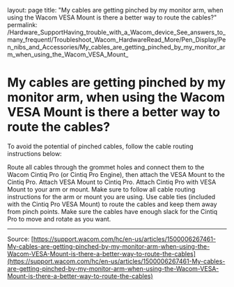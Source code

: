 layout: page
title: "My cables are getting pinched by my monitor arm, when using the Wacom VESA Mount is there a better way to route the cables?"
permalink: /Hardware_SupportHaving_trouble_with_a_Wacom_device_See_answers_to_many_frequentl/Troubleshoot_Wacom_HardwareRead_More/Pen_Display/Pen_nibs_and_Accessories/My_cables_are_getting_pinched_by_my_monitor_arm_when_using_the_Wacom_VESA_Mount_

# My cables are getting pinched by my monitor arm, when using the Wacom VESA Mount is there a better way to route the cables?

To avoid the potential of pinched cables, follow the cable routing instructions below:

Route all cables through the grommet holes and connect them to the Wacom Cintiq Pro (or Cintiq Pro Engine), then attach the VESA Mount to the Cintiq Pro.
Attach VESA Mount to Cintiq Pro.
Attach Cintiq Pro with VESA Mount to your arm or mount.
Make sure to follow all cable routing instructions for the arm or mount you are using.
Use cable ties (included with the Cintiq Pro VESA Mount) to route the cables and keep them away from pinch points.
Make sure the cables have enough slack for the Cintiq Pro to move and rotate as you want.

---
Source: [https://support.wacom.com/hc/en-us/articles/1500006267461-My-cables-are-getting-pinched-by-my-monitor-arm-when-using-the-Wacom-VESA-Mount-is-there-a-better-way-to-route-the-cables](https://support.wacom.com/hc/en-us/articles/1500006267461-My-cables-are-getting-pinched-by-my-monitor-arm-when-using-the-Wacom-VESA-Mount-is-there-a-better-way-to-route-the-cables)
